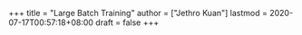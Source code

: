 +++
title = "Large Batch Training"
author = ["Jethro Kuan"]
lastmod = 2020-07-17T00:57:18+08:00
draft = false
+++
